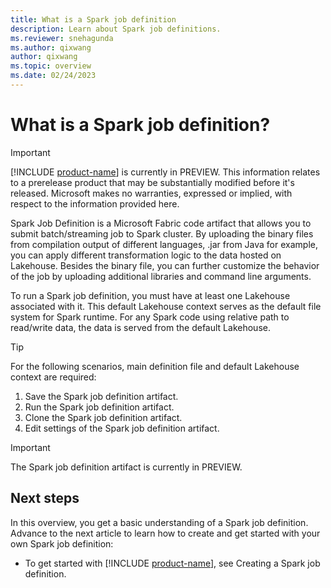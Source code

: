 ```yaml
---
title: What is a Spark job definition
description: Learn about Spark job definitions.
ms.reviewer: snehagunda
ms.author: qixwang
author: qixwang
ms.topic: overview
ms.date: 02/24/2023
---
```


# What is a Spark job definition?

> [!IMPORTANT]
> [!INCLUDE [product-name](../includes/product-name.md)] is currently in PREVIEW. This information relates to a prerelease product that may be substantially modified before it's released. Microsoft makes no warranties, expressed or implied, with respect to the information provided here.

Spark Job Definition is a Microsoft Fabric code artifact that allows you to submit batch/streaming job to Spark cluster. By uploading the binary files from compilation output of different languages, .jar from Java for example, you can apply different transformation logic to the data hosted on Lakehouse. Besides the binary file, you can further customize the behavior of the job by uploading additional libraries and command line arguments.

To run a Spark job definition, you must have at least one Lakehouse associated with it. This default Lakehouse context serves as the default file system for Spark runtime. For any Spark code using relative path to read/write data, the data is served from the default Lakehouse.

> [!TIP]
> For the following scenarios, main definition file and default Lakehouse context are required:
>
> 1. Save the Spark job definition artifact.
> 1. Run the Spark job definition artifact.
> 1. Clone the Spark job definition artifact.
> 1. Edit settings of the Spark job definition artifact.

> [!IMPORTANT]
> The Spark job definition artifact is currently in PREVIEW.

## Next steps

In this overview, you get a basic understanding of a Spark job definition. Advance to the next article to learn how to create and get started with your own Spark job definition:

- To get started with [!INCLUDE [product-name](../includes/product-name.md)], see Creating a Spark job definition.

